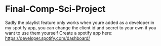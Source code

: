 # Final-Comp-Sci-Project

Sadly the playlist feature only works when youre added as a developer in my spotify app, you can change the client id and secret to your own if you want to use them yourself
Create a spotify app here: https://developer.spotify.com/dashboard/
